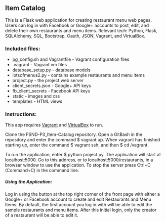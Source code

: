 ## Item Catalog
This is a Flask web application for creating restaurant menu web pages. Users can log in 
with Facebook or Google+ accounts to post, edit, and delete their own restaurants and menu 
items. Relevant tech: Python, Flask,
SQLAlchemy, SQL, Bootstrap, Oauth, JSON, Vagrant, and VirtualBox.

### Included files:
* pg_config.sh and Vagrantfile - Vagrant configuration files
* .vagrant - Vagrant vm files
* database_setup.py - database models
* lotsofmenus2.py - contains example restaurants and menu items
* project.py - the project web server
* client_secrets.json - Google+ API keys
* fb_client_secrets - Facebook API keys
* static - images and css
* templates - HTML views

### Instructions:
This app requires [Vagrant](https://www.vagrantup.com/) and
[VirtualBox](https://www.virtualbox.org/wiki/Downloads) to run.

Clone the FSND-P3_Item-Catalog repository. Open a
GitBash in the repository and enter the command $ vagrant up. When vagrant
has finished starting up, enter the command $ vagrant ssh, and then
$ cd /vagrant.

To run the application, enter $ python project.py. The application
will start at localhost:5000. Go to this address, or to
localhost:5000/restaurants, in a browser window to use the application.
To stop the server press
Ctrl+C (Command+C) in the command line.

##### Using the Application:
Log in using the button at the top right corner of the front page with either
a Google+ or Facebook account to create and edit Restaurants
and Menu Items. By default, the first account you log in with will be
able to edit the sample restaurants and menu items. After this initial
login, only the creator of a restaurant will be able to edit it.

